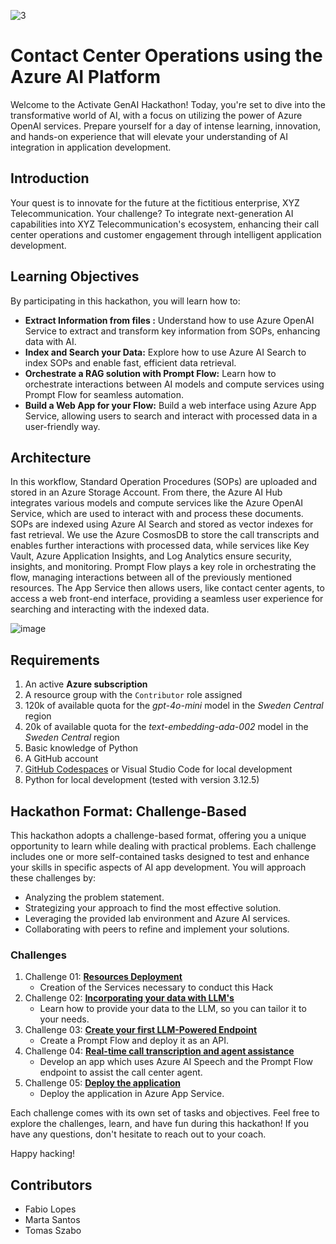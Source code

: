 ![3](https://github.com/user-attachments/assets/dad008f7-0112-45a9-baa0-a2461a67130b)

# Contact Center Operations using the Azure AI Platform
Welcome to the Activate GenAI Hackathon! Today, you're set to dive into the transformative world of AI, with a focus on utilizing the power of Azure OpenAI services. Prepare yourself for a day of intense learning, innovation, and hands-on experience that will elevate your understanding of AI integration in application development.


## Introduction
Your quest is to innovate for the future at the fictitious enterprise, XYZ Telecommunication. Your challenge? To integrate next-generation AI capabilities into XYZ Telecommunication's ecosystem, enhancing their call center operations and customer engagement through intelligent application development.


## Learning Objectives

By participating in this hackathon, you will learn how to:
- **Extract Information from files :** Understand how to use Azure OpenAI Service to extract and transform key information from SOPs, enhancing data with AI.
- **Index and Search your Data:** Explore how to use Azure AI Search to index SOPs and enable fast, efficient data retrieval.
- **Orchestrate a RAG solution with Prompt Flow:** Learn how to orchestrate interactions between AI models and compute services using Prompt Flow for seamless automation.
- **Build a Web App for your Flow:** Build a web interface using Azure App Service, allowing users to search and interact with processed data in a user-friendly way.
  
## Architecture
In this workflow, Standard Operation Procedures (SOPs) are uploaded and stored in an Azure Storage Account. From there, the Azure AI Hub integrates various models and compute services like the Azure OpenAI Service, which are used to interact with and process these documents. SOPs are indexed using Azure AI Search and stored as vector indexes for fast retrieval. We use the Azure CosmosDB to store the call transcripts and enables further interactions with processed data, while services like Key Vault, Azure Application Insights, and Log Analytics ensure security, insights, and monitoring. Prompt Flow plays a key role in orchestrating the flow, managing interactions between all of the previously mentioned resources. The App Service then allows users, like contact center agents, to access a web front-end interface, providing a seamless user experience for searching and interacting with the indexed data.

![image](https://github.com/user-attachments/assets/63c65473-a090-4a2f-a264-ba0a64b6814f)


## Requirements
1. An active **Azure subscription** 
2. A resource group with the `Contributor` role assigned
3. 120k of available quota for the *gpt-4o-mini* model in the *Sweden Central* region
4. 20k of available quota for the *text-embedding-ada-002* model in the *Sweden Central* region 
5. Basic knowledge of Python
6. A GitHub account
7. [GitHub Codespaces](https://github.com/features/codespaces) or Visual Studio Code for local development
8. Python for local development (tested with version 3.12.5)

## Hackathon Format: Challenge-Based
This hackathon adopts a challenge-based format, offering you a unique opportunity to learn while dealing with practical problems. Each challenge includes one or more self-contained tasks designed to test and enhance your skills in specific aspects of AI app development. You will approach these challenges by:
- Analyzing the problem statement.
- Strategizing your approach to find the most effective solution.
- Leveraging the provided lab environment and Azure AI services.
- Collaborating with peers to refine and implement your solutions.

### Challenges
1. Challenge 01: **[Resources Deployment](Challenge1/README.md)**
   - Creation of the Services necessary to conduct this Hack
2. Challenge 02: **[Incorporating your data with LLM's](Challenge2/README.md)**
   - Learn how to provide your data to the LLM, so you can tailor it to your needs.
3. Challenge 03: **[Create your first LLM-Powered Endpoint](Challenge3/README.md)**
   - Create a Prompt Flow and deploy it as an API.
4. Challenge 04: **[Real-time call transcription and agent assistance](Challenge4/README.md)**
   - Develop an app which uses Azure AI Speech and the Prompt Flow endpoint to assist the call center agent.
5. Challenge 05: **[Deploy the application](Challenge5/README.md)**
   - Deploy the application in Azure App Service.
   
Each challenge comes with its own set of tasks and objectives. Feel free to explore the challenges, learn, and have fun during this hackathon! If you have any questions, don't hesitate to reach out to your coach.

Happy hacking! 

## Contributors
- Fabio Lopes
- Marta Santos
- Tomas Szabo


